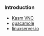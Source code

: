 ### Introduction
- [Kasm VNC](https://kasmweb.com/kasmvnc)
- [guacamole](https://guacamole.apache.org/)
- [linuxserver.io](https://www.linuxserver.io/)
